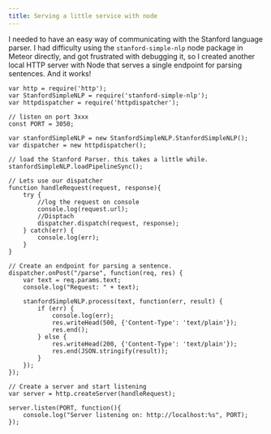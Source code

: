 ```yaml
---
title: Serving a little service with node
---
```


I needed to have an easy way of communicating with the Stanford language parser. I had difficulty using the `stanford-simple-nlp` node package in Meteor directly, and got frustrated with debugging it, so I created another local HTTP server with Node that serves a single endpoint for parsing sentences. And it works!

```
var http = require('http');
var StanfordSimpleNLP = require('stanford-simple-nlp');
var httpdispatcher = require('httpdispatcher');

// listen on port 3xxx
const PORT = 3050; 

var stanfordSimpleNLP = new StanfordSimpleNLP.StanfordSimpleNLP();
var dispatcher = new httpdispatcher();

// load the Stanford Parser. this takes a little while.
stanfordSimpleNLP.loadPipelineSync();

// Lets use our dispatcher
function handleRequest(request, response){
    try {
        //log the request on console
        console.log(request.url);
        //Disptach
        dispatcher.dispatch(request, response);
    } catch(err) {
        console.log(err);
    }
}

// Create an endpoint for parsing a sentence.
dispatcher.onPost("/parse", function(req, res) {
	var text = req.params.text;
	console.log("Request: " + text);

	stanfordSimpleNLP.process(text, function(err, result) {
		if (err) {
			console.log(err);
			res.writeHead(500, {'Content-Type': 'text/plain'});
			res.end();
		} else {
			res.writeHead(200, {'Content-Type': 'text/plain'});
	    	res.end(JSON.stringify(result));
	    }
	});
});

// Create a server and start listening
var server = http.createServer(handleRequest);

server.listen(PORT, function(){
    console.log("Server listening on: http://localhost:%s", PORT);
});
```